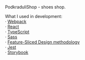 PodkraduliShop - shoes shop.

What I used in development: <br />
· [Webpack](https://webpack.js.org/) <br />
· [React](https://react.dev/) <br />
· [TypeScript](https://www.typescriptlang.org/) <br />
· [Sass](https://sass-lang.com/) <br />
· [Feature-Sliced Design methodology](https://feature-sliced.design/) <br />
· [Jest](https://jestjs.io/) <br />
· [Storybook](https://storybook.js.org/) <br />
